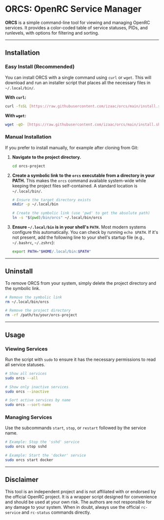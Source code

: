 # ORCS: OpenRC Service Manager

**ORCS** is a simple command-line tool for viewing and managing OpenRC services.
It provides a color-coded table of service statuses, PIDs, and runlevels, with options for filtering and sorting.

---

## Installation

### Easy Install (Recommended)

You can install ORCS with a single command using `curl` or `wget`. This will download and run an installer script that places all the necessary files in `~/.local/bin/`.

**With `curl`:**

```sh
curl -fsSL [https://raw.githubusercontent.com/izaac/orcs/main/install.sh](https://raw.githubusercontent.com/izaac/orcs/main/install.sh) | sh
```

**With `wget`:**

```sh
wget -qO- [https://raw.githubusercontent.com/izaac/orcs/main/install.sh](https://raw.githubusercontent.com/izaac/orcs/main/install.sh) | sh
```

### Manual Installation

If you prefer to install manually, for example after cloning from Git:

1. **Navigate to the project directory.**

    ```sh
    cd orcs-project
    ```

2. **Create a symbolic link to the `orcs` executable from a directory in your PATH.**
    This makes the `orcs` command available system-wide while keeping the project files self-contained. A standard location is `~/.local/bin/`.

    ```sh
    # Ensure the target directory exists
    mkdir -p ~/.local/bin

    # Create the symbolic link (use 'pwd' to get the absolute path)
    ln -s "$(pwd)/bin/orcs" ~/.local/bin/orcs
    ```

3. **Ensure `~/.local/bin` is in your shell's `PATH`.**
    Most modern systems configure this automatically. You can check by running `echo $PATH`. If it's not present, add the following line to your shell's startup file (e.g., `~/.bashrc`, `~/.zshrc`):

    ```sh
    export PATH="$HOME/.local/bin:$PATH"
    ```

---

## Uninstall

To remove ORCS from your system, simply delete the project directory and the symbolic link.

```sh
# Remove the symbolic link
rm ~/.local/bin/orcs

# Remove the project directory
rm -rf /path/to/your/orcs-project
```

---

## Usage

### Viewing Services

Run the script with `sudo` to ensure it has the necessary permissions to read all service statuses.

```sh
# Show all services
sudo orcs --all

# Show only inactive services
sudo orcs --inactive

# Sort active services by name
sudo orcs --sort-name
```

### Managing Services

Use the subcommands `start`, `stop`, or `restart` followed by the service name.

```sh
# Example: Stop the 'sshd' service
sudo orcs stop sshd

# Example: Start the 'docker' service
sudo orcs start docker
```

---

## Disclaimer

This tool is an independent project and is not affiliated with or endorsed by the official OpenRC project. It is a wrapper script designed for convenience and should be used at your own risk. The authors are not responsible for any damage to your system. When in doubt, always use the official `rc-service` and `rc-status` commands directly.
